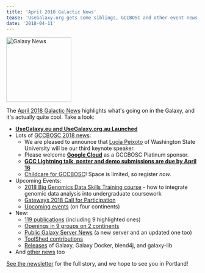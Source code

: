 ```yaml
---
title: 'April 2018 Galactic News'
tease: 'UseGalaxy.org gets some siblings, GCCBOSC and other event news; new pubs, servers, jobs, ...'
date: '2018-04-11'
---
```

[<img class="float-right" src="/src/images/galaxy-logos/GalaxyNews.png" alt="Galaxy News" width="170" />](/src/galaxy-updates/2018-04/index.md>)

The [April 2018 Galactic News](/src/galaxy-updates/2018-04/index.md) highlights what's going on in the Galaxy, and it's actually quite cool.  Take a look:

* **[UseGalaxy.eu and UseGalaxy.org.au Launched](/src/galaxy-updates/2018-04/index.md#usegalaxyeu-and-usegalaxyorgau-launched)**
* Lots of [GCCBOSC 2018 news](/src/galaxy-updates/2018-04/index.md#gccbosc-2018):
  * We are pleased to announce that [Lucia Peixoto](/src/galaxy-updates/2018-04/index.md#keynote-speakers) of Washington State University will be our third keynote speaker.
  * Please welcome **[Google Cloud](/src/galaxy-updates/2018-04/index.md#google-cloud)** as a GCCBOSC Platinum sponsor.
  * **[GCC Lightning talk, poster and demo submissions are due by April 16](/src/galaxy-updates/2018-04/index.md#submit-gcc-lightning-talks-posters-and-demos-by-april-16)**
  * [Childcare for GCCBOSC](/src/galaxy-updates/2018-04/index.md#childcare-at-gccbosc)! Space is limited, so register *now*.
* Upcoming Events:
  * [2018 Big Genomics Data Skills Training course](/src/galaxy-updates/2018-04/index.md#2018-big-genomics-data-skills-training-course) - how to integrate genomic data analysis into undergraduate coursework
  * [Gateways 2018 Call for Participation](/src/galaxy-updates/2018-04/index.md#gateways-2018-call-for-participation-1st-deadline-may-7)
  * [Upcoming events](/src/galaxy-updates/2018-04/index.md#upcoming-events) (on four continents)
* New:
  * [119 publications](/src/galaxy-updates/2018-04/index.md#publications) (including 9 highlighted ones)
  * [Openings in 9 groups on 2 continents](/src/galaxy-updates/2018-04/index.md#whos-hiring)
  * [Public Galaxy Server News](/src/galaxy-updates/2018-04/index.md#public-galaxy-server-news) (a new server and an updated one too)
  * [ToolShed contributions](/src/galaxy-updates/2018-04/index.md#toolshed-contributions)
  * [Releases](/src/galaxy-updates/2018-04/index.md#releases) of Galaxy, Galaxy Docker, blend4j, and galaxy-lib
* And [other news](/src/galaxy-updates/2018-04/index.md#other-news) too

[See the newsletter](/src/galaxy-updates/2018-04/index.md) for the full story, and we hope to see you in Portland!
